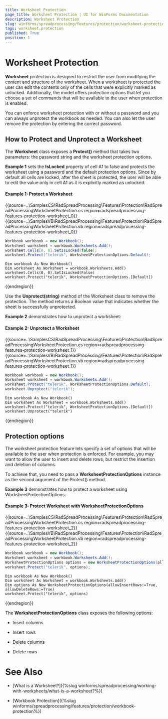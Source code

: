 ```yaml
---
title: Worksheet Protection
page_title: Worksheet Protection | UI for WinForms Documentation
description: Worksheet Protection
slug: winforms/spreadprocessing/features/protection/worksheet-protection
tags: worksheet,protection
published: True
position: 1
---
```


# Worksheet Protection


__Worksheet__ protection is designed to restrict the user from modifying the content and structure of the worksheet. When a worksheet is protected the user can edit the contents only of the cells that were explicitly marked as unlocked. Additionally, the model offers protection options that let you choose a set of commands that will be available to the user when protection is enabled.

You can enforce worksheet protection with or without a password and you can always unprotect the workbook as needed. You can also let the user remove the protection by entering the correct password.
      

## How to Protect and Unprotect a Worksheet

The __Worksheet__ class exposes a __Protect()__ method that takes two parameters: the password string and the worksheet protection options.
        

__Example 1__ sets the __IsLocked__ property of cell A1 to false and protects the worksheet using a password and the default protection options. Since by default all cells are locked, after the sheet is protected, the user will be able to edit the value only in cell A1 as it is explicitly marked as unlocked.

#### Example 1: Protect a Worksheet

{{source=..\SamplesCS\RadSpreadProcessing\Features\Protection\RadSpreadProcessingWorksheetProtection.cs region=radspreadprocessing-features-protection-worksheet_0}} 
{{source=..\SamplesVB\RadSpreadProcessing\Features\Protection\RadSpreadProcessingWorksheetProtection.vb region=radspreadprocessing-features-protection-worksheet_0}} 

````C#
Workbook workbook = new Workbook();
Worksheet worksheet = workbook.Worksheets.Add();
worksheet.Cells[0, 0].SetIsLocked(false);
worksheet.Protect("telerik", WorksheetProtectionOptions.Default);

````
````VB.NET
Dim workbook As New Workbook()
Dim worksheet As Worksheet = workbook.Worksheets.Add()
worksheet.Cells(0, 0).SetIsLocked(False)
worksheet.Protect("telerik", WorksheetProtectionOptions.[Default])

````

{{endregion}} 




Use the __Unprotect(string)__ method of the Worksheet class to remove the protection. The method returns a Boolean value that indicates whether the sheet is successfully unprotected.
        

__Example 2__ demonstrates how to unprotect a worksheet:
        
#### Example 2: Unprotect a Worksheet

{{source=..\SamplesCS\RadSpreadProcessing\Features\Protection\RadSpreadProcessingWorksheetProtection.cs region=radspreadprocessing-features-protection-worksheet_1}} 
{{source=..\SamplesVB\RadSpreadProcessing\Features\Protection\RadSpreadProcessingWorksheetProtection.vb region=radspreadprocessing-features-protection-worksheet_1}} 

````C#
Workbook workbook = new Workbook();
Worksheet worksheet = workbook.Worksheets.Add();
worksheet.Protect("telerik", WorksheetProtectionOptions.Default);
worksheet.Unprotect("telerik");

````
````VB.NET
Dim workbook As New Workbook()
Dim worksheet As Worksheet = workbook.Worksheets.Add()
worksheet.Protect("telerik", WorksheetProtectionOptions.[Default])
worksheet.Unprotect("telerik")

````

{{endregion}} 

## Protection options

The worksheet protection feature lets specify a set of options that will be available to the user when protection is enforced. For example, you may want to allow the user to insert and delete rows, but restrict the insertion and deletion of columns.
        

To achieve that, you need to pass a __WorksheetProtectionOptions__ instance as the second argument of the Protect() method.
        

__Example 3__ demonstrates how to protect a worksheet using WorksheetProtectionOptions.

#### Example 3: Protect Worksheet with WorksheetProtectionOptions

{{source=..\SamplesCS\RadSpreadProcessing\Features\Protection\RadSpreadProcessingWorksheetProtection.cs region=radspreadprocessing-features-protection-worksheet_2}} 
{{source=..\SamplesVB\RadSpreadProcessing\Features\Protection\RadSpreadProcessingWorksheetProtection.vb region=radspreadprocessing-features-protection-worksheet_2}} 

````C#
Workbook workbook = new Workbook();
Worksheet worksheet = workbook.Worksheets.Add();
WorksheetProtectionOptions options = new WorksheetProtectionOptions(allowInsertRows: true, allowDeleteRows: true);
worksheet.Protect("telerik", options);

````
````VB.NET
Dim workbook As New Workbook()
Dim worksheet As Worksheet = workbook.Worksheets.Add()
Dim options As New WorksheetProtectionOptions(allowInsertRows:=True, allowDeleteRows:=True)
worksheet.Protect("telerik", options)

````

{{endregion}} 

The __WorksheetProtectionOptions__ class exposes the following options:
        

* Insert columns

* Insert rows

* Delete columns

* Delete rows

# See Also

 * [What is a Worksheet?]({%slug winforms/spreadprocessing/working-with-worksheets/what-is-a-worksheet?%})

 * [Workbook Protection]({%slug winforms/spreadprocessing/features/protection/workbook-protection%})
